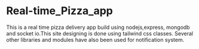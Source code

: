 # Real-time_Pizza_app
This is a real time pizza delivery app build using nodejs,express, mongodb and socket io.This site designing is done using tailwind css classes. 
Several other libraries and modules have also been used for notification system.
